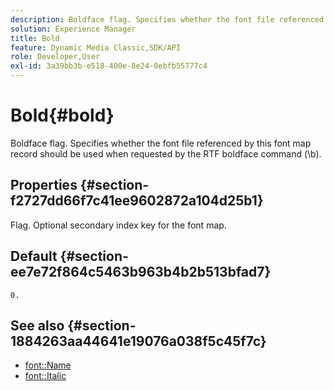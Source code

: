 ```yaml
---
description: Boldface flag. Specifies whether the font file referenced by this font map record should be used when requested by the RTF boldface command (\b).
solution: Experience Manager
title: Bold
feature: Dynamic Media Classic,SDK/API
role: Developer,User
exl-id: 3a39bb3b-e518-400e-8e24-0ebfb55777c4
---
```

# Bold{#bold}

Boldface flag. Specifies whether the font file referenced by this font map record should be used when requested by the RTF boldface command (\b).

## Properties {#section-f2727dd66f7c41ee9602872a104d25b1}

Flag. Optional secondary index key for the font map.

## Default {#section-ee7e72f864c5463b963b4b2b513bfad7}

`0.`

## See also {#section-1884263aa44641e19076a038f5c45f7c}
 
* [font::Name](r-name-font.md#reference_C55889877DC54AABB60734DCDE86EE76)
* [font::Italic](../../../../../is-api/image-catalog/image-serving-api-ref/c-image-catalog-reference/c-font-map-reference/r-italic-font.md#reference-dc04a532b34a41af81b0b9644acfaad6)
